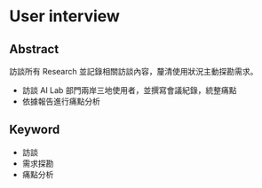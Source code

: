 # User interview

## Abstract 

訪談所有 Research 並記錄相關訪談內容，釐清使用狀況主動探勘需求。

- 訪談 AI Lab 部門兩岸三地使用者，並撰寫會議紀錄，統整痛點
- 依據報告進行痛點分析

## Keyword
- 訪談
- 需求探勘
- 痛點分析